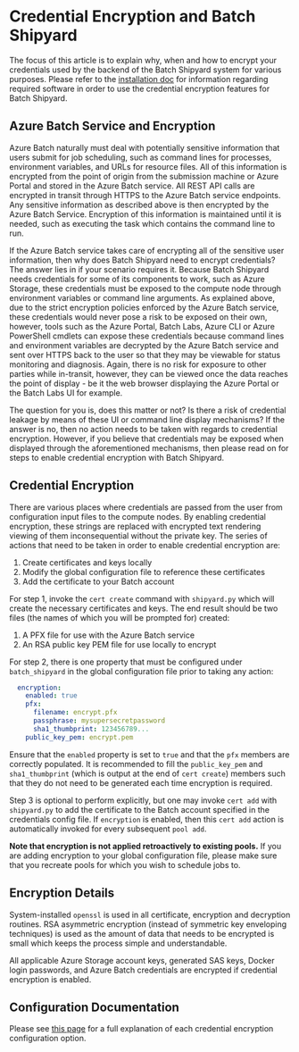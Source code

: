 # Credential Encryption and Batch Shipyard
The focus of this article is to explain why, when and how to encrypt your
credentials used by the backend of the Batch Shipyard system for various
purposes. Please refer to the
[installation doc](01-batch-shipyard-installation.md) for information
regarding required software in order to use the credential encryption features
for Batch Shipyard.

## Azure Batch Service and Encryption
Azure Batch naturally must deal with potentially sensitive information that
users submit for job scheduling, such as command lines for processes,
environment variables, and URLs for resource files. All of this information
is encrypted from the point of origin from the submission machine or Azure
Portal and stored in the Azure Batch service. All REST API calls are encrypted
in transit through HTTPS to the Azure Batch service endpoints. Any sensitive
information as described above is then encrypted by the Azure Batch Service.
Encryption of this information is maintained until it is needed, such as
executing the task which contains the command line to run.

If the Azure Batch service takes care of encrypting all of the sensitive
user information, then why does Batch Shipyard need to encrypt credentials?
The answer lies in if your scenario requires it. Because Batch Shipyard needs
credentials for some of its components to work, such as Azure Storage,
these credentials must be exposed to the compute node through environment
variables or command line arguments. As explained above, due to the strict
encryption policies enforced by the Azure Batch service, these credentials
would never pose a risk to be exposed on their own, however, tools such
as the Azure Portal, Batch Labs, Azure CLI or Azure PowerShell
cmdlets can expose these credentials because command lines and environment
variables are decrypted by the Azure Batch service and sent over HTTPS
back to the user so that they may be viewable for status monitoring and
diagnosis. Again, there is no risk for exposure to other parties while
in-transit, however, they can be viewed once the data reaches the point of
display - be it the web browser displaying the Azure Portal or the Batch
Labs UI for example.

The question for you is, does this matter or not? Is there a risk of
credential leakage by means of these UI or command line display mechanisms?
If the answer is no, then no action needs to be taken with regards to
credential encryption. However, if you believe that credentials may be
exposed when displayed through the aforementioned mechanisms, then please
read on for steps to enable credential encryption with Batch Shipyard.

## Credential Encryption
There are various places where credentials are passed from the user from
configuration input files to the compute nodes. By enabling credential
encryption, these strings are replaced with encrypted text rendering
viewing of them inconsequential without the private key. The series of
actions that need to be taken in order to enable credential encryption are:

1. Create certificates and keys locally
2. Modify the global configuration file to reference these certificates
3. Add the certificate to your Batch account

For step 1, invoke the `cert create` command with `shipyard.py` which will
create the necessary certificates and keys. The end result should be two files
(the names of which you will be prompted for) created:

1. A PFX file for use with the Azure Batch service
2. An RSA public key PEM file for use locally to encrypt

For step 2, there is one property that must be configured under
`batch_shipyard` in the global configuration file prior to taking any action:

```yaml
  encryption:
    enabled: true
    pfx:
      filename: encrypt.pfx
      passphrase: mysupersecretpassword
      sha1_thumbprint: 123456789...
    public_key_pem: encrypt.pem
```

Ensure that the `enabled` property is set to `true` and that the `pfx`
members are correctly populated. It is recommended to fill the
`public_key_pem` and `sha1_thumbprint` (which is output at the end of
`cert create`) members such that they do not need to be generated each
time encryption is required.

Step 3 is optional to perform explicitly, but one may invoke `cert add` with
`shipyard.py` to add the certificate to the Batch account specified in the
credentials config file. If `encryption` is enabled, then this `cert add`
action is automatically invoked for every subsequent `pool add`.

**Note that encryption is not applied retroactively to existing pools.**
If you are adding encryption to your global configuration file, please make
sure that you recreate pools for which you wish to schedule jobs to.

## Encryption Details
System-installed `openssl` is used in all certificate, encryption and
decryption routines. RSA asymmetric encryption (instead of symmetric key
enveloping techniques) is used as the amount of data that needs to be
encrypted is small which keeps the process simple and understandable.

All applicable Azure Storage account keys, generated SAS keys, Docker login
passwords, and Azure Batch credentials are encrypted if credential encryption
is enabled.

## Configuration Documentation
Please see [this page](10-batch-shipyard-configuration.md) for a full
explanation of each credential encryption configuration option.
